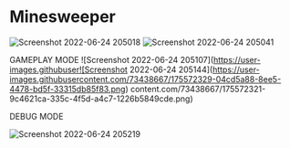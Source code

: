 # Minesweeper

![Screenshot 2022-06-24 205018](https://user-images.githubusercontent.com/73438667/175572262-055ecb3c-d56e-4416-bec7-7a780918bdb0.png)
![Screenshot 2022-06-24 205041](https://user-images.githubusercontent.com/73438667/175572268-3d2d42d2-8073-4f73-aebe-9e9fa00682a2.png)

GAMEPLAY MODE
![Screenshot 2022-06-24 205107](https://user-images.githubuser![Screenshot 2022-06-24 205144](https://user-images.githubusercontent.com/73438667/175572329-04cd5a88-8ee5-4478-bd5f-33315db85f83.png)
content.com/73438667/175572321-9c4621ca-335c-4f5d-a4c7-1226b5849cde.png)

DEBUG MODE

![Screenshot 2022-06-24 205219](https://user-images.githubusercontent.com/73438667/175572363-c56b9aa6-f11f-42bc-8782-38809450ee2f.png)
